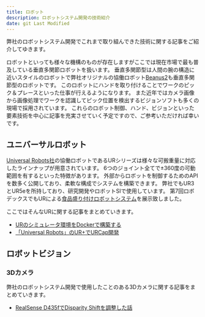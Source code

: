 ```yaml
---
title: ロボット
description: ロボットシステム開発の技術紹介
date: git Last Modified
---
```


弊社のロボットシステム開発でこれまで取り組んできた技術に関する記事をご紹介してゆきます。

ロボットといっても様々な機構のものが存在しますがここでは現在市場で最も普及している垂直多関節ロボットを扱います。
垂直多関節型は人間の腕の構造に近いスタイルのロボットで弊社オリジナルの協働ロボット[Beanus2](https://www.mamezou.com/services/embedded/robot#mzrobot)も垂直多関節型のロボットです。
このロボットにハンドを取り付けることでワークのピック＆プレースといった仕事が行えるようになります。
また近年ではカメラ画像から画像処理でワークを認識してピック位置を検出するビジョンソフトも多くの現場で採用されています。
これらのロボット制御、ハンド、ビジョンといった要素技術を中心に記事を充実させていく予定ですので、ご参考いただければ幸いです。

## ユニバーサルロボット

[Universal Robots社](https://www.universal-robots.com/)の協働ロボットであるURシリーズは様々な可搬重量に対応したラインナップが用意されています。
6つのジョイント全てで±360度の可動範囲を有するといった特徴があります。
外部からロボットを制御するためのAPIを数多く公開しており、柔軟な構成でシステムを構築できます。
弊社でもUR3とUR5eを所持しており、研究開発やロボットSIで使用しています。
第7回ロボデックスでもURによる[食品盛り付けロボットシステム](https://www.mamezou.com/services/embedded/robot#douga)を展示致しました。

ここではそんなURに関する記事をまとめていきます。

- [URのシミュレータ環境をDockerで構築する](/robotics/ur/ursim-docker/)
- [「Universal Robots」のUR+でURCap開発](/blogs/2023/04/11/urcap-dev/)

## ロボットビジョン

### 3Dカメラ

弊社のロボットシステム開発で使用したことのある3Dカメラに関する記事をまとめていきます。

- [RealSense D435fでDisparity Shiftを調整した話](/robotics/vision/realsense-d435f-disparity-shift/)
